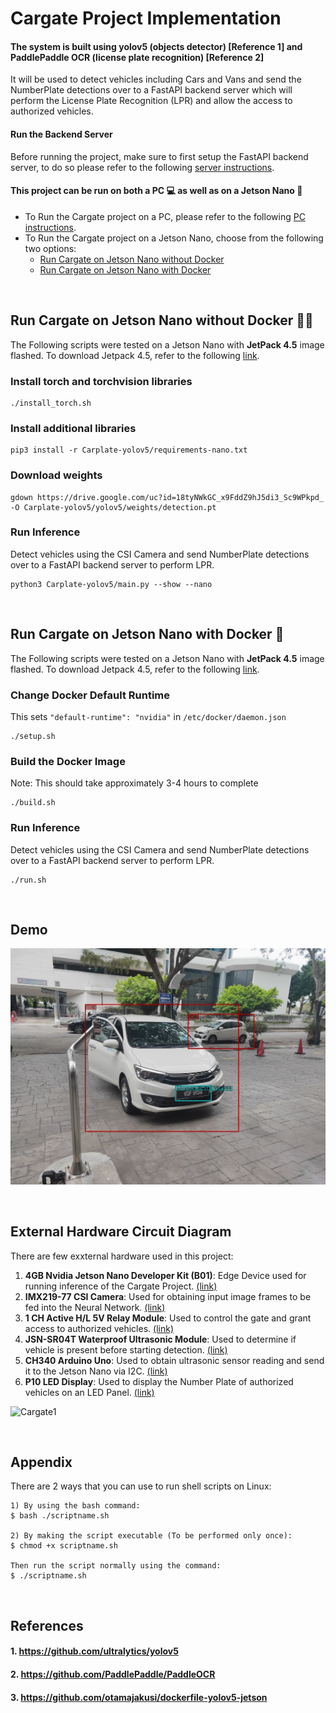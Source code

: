 # Cargate Project Implementation
#### The system is built using yolov5 (objects detector) [Reference 1] and PaddlePaddle OCR (license plate recognition) [Reference 2]

It will be used to detect vehicles including Cars and Vans and send the NumberPlate detections over to a FastAPI backend server which will perform the License Plate Recognition (LPR) and allow the access to authorized vehicles.

#### Run the Backend Server
Before running the project, make sure to first setup the FastAPI backend server, to do so please refer to the following [server instructions](Kraftboard-Fastapi/README.MD).

#### This project can be run on both a PC 💻 as well as on a Jetson Nano 📼    
- To Run the Cargate project on a PC, please refer to the following [PC instructions](Carplate-yolov5/README.md).
- To Run the Cargate project on a Jetson Nano, choose from the following two options:   
  - [Run Cargate on Jetson Nano without Docker](#run-cargate-on-jetson-nano-without-docker-)
  - [Run Cargate on Jetson Nano with Docker](#run-cargate-on-jetson-nano-with-docker-)

<br />

## Run Cargate on Jetson Nano without Docker 🐳❌
The Following scripts were tested on a Jetson Nano with **JetPack 4.5** image flashed. To download Jetpack 4.5, refer to the following [link](https://developer.nvidia.com/jetpack-sdk-45-archive).

### Install torch and torchvision libraries
```
./install_torch.sh
```

### Install additional libraries
```
pip3 install -r Carplate-yolov5/requirements-nano.txt
```

### Download weights
```
gdown https://drive.google.com/uc?id=18tyNWkGC_x9FddZ9hJ5di3_Sc9WPkpd_ -O Carplate-yolov5/yolov5/weights/detection.pt
```

### Run Inference
Detect vehicles using the CSI Camera and send NumberPlate detections over to a FastAPI backend server to perform LPR.
```
python3 Carplate-yolov5/main.py --show --nano
```

<br />

## Run Cargate on Jetson Nano with Docker 🐳
The Following scripts were tested on a Jetson Nano with **JetPack 4.5** image flashed. To download Jetpack 4.5, refer to the following [link](https://developer.nvidia.com/jetpack-sdk-45-archive).

### Change Docker Default Runtime
This sets ```"default-runtime": "nvidia"``` in ```/etc/docker/daemon.json```
```
./setup.sh
```

### Build the Docker Image 
Note: This should take approximately 3-4 hours to complete
```
./build.sh
```

### Run Inference
Detect vehicles using the CSI Camera and send NumberPlate detections over to a FastAPI backend server to perform LPR.
```
./run.sh
```

<br />

## **Demo**
![car and license plate detection](./result.jpg)

<br />

## External Hardware Circuit Diagram

There are few exxternal hardware used in this project:
1) **4GB Nvidia Jetson Nano Developer Kit (B01)**: Edge Device used for running inference of the Cargate Project. [(link)](https://my.cytron.io/p-jetson-nano-basic-kit-64gb-microsd-and-power-adapter?r=1&gclid=CjwKCAjw9uKIBhA8EiwAYPUS3BZKu662BgpNuxkQ-N37AZnbsdjGnrkmls9kMq9PYegSqjzvAXJ03hoCNrQQAvD_BwE)   
2) **IMX219-77 CSI Camera**: Used for obtaining input image frames to be fed into the Neural Network. [(link)](https://www.waveshare.com/product/ai/cameras/single-cameras/imx219-77-camera.htm)  
3) **1 CH Active H/L 5V Relay Module**: Used to control the gate and grant access to authorized vehicles. [(link)](https://my.cytron.io/p-1ch-active-h-l-5v-optocoupler-relay-module?search=single%20channel&description=1)  
4) **JSN-SR04T Waterproof Ultrasonic Module**: Used to determine if vehicle is present before starting detection. [(link)](https://my.cytron.io/p-waterproof-ultrasonic-module?r=1&gclid=CjwKCAjw9uKIBhA8EiwAYPUS3LeC40Laj_BcDWOXrLwl_AcSGEV3mtbL0mmIaJUx3kVsCiK8A4RYABoC9g4QAvD_BwE)            
5) **CH340 Arduino Uno**: Used to obtain ultrasonic sensor reading and send it to the Jetson Nano via I2C. [(link)](https://my.cytron.io/p-uno-compatible-ch340-with-usb-cable?r=1&gclid=CjwKCAjw9uKIBhA8EiwAYPUS3EGIYHRe9-xZTnu5T9eceew3vJHvf_FrQNoBL1TUkrDhJwTzinCXYhoCtxsQAvD_BwE)   
6) **P10 LED Display**: Used to display the Number Plate of authorized vehicles on an LED Panel. [(link)]()

![Cargate1](https://user-images.githubusercontent.com/68045710/129501124-3ac15b98-35f9-42fc-b596-9d1a4cfe9551.png)

<br />

## Appendix

There are 2 ways that you can use to run shell scripts on Linux:
```
1) By using the bash command:   
$ bash ./scriptname.sh   

2) By making the script executable (To be performed only once):        
$ chmod +x scriptname.sh   

Then run the script normally using the command:   
$ ./scriptname.sh      
```

<br />

## **References**
#### 1. https://github.com/ultralytics/yolov5
#### 2. https://github.com/PaddlePaddle/PaddleOCR 
#### 3. https://github.com/otamajakusi/dockerfile-yolov5-jetson

